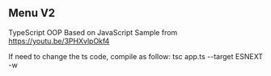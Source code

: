 ## Menu V2
TypeScript OOP
Based on JavaScript Sample from https://youtu.be/3PHXvlpOkf4

If need to change the ts code, compile as follow:
tsc app.ts --target ESNEXT -w
